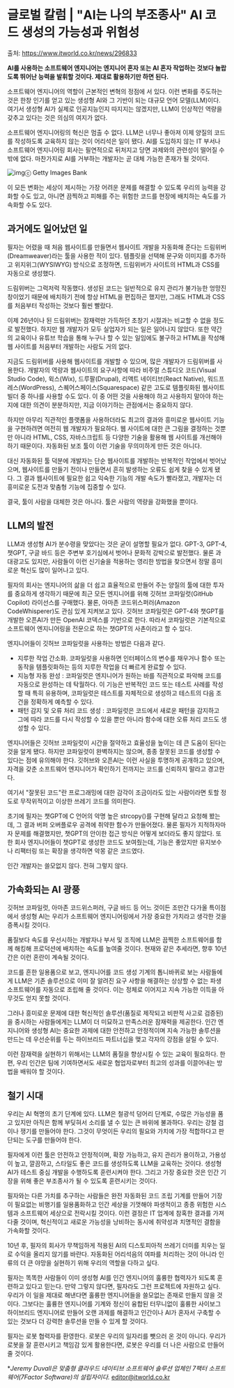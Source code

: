 # 글로벌 칼럼 | "AI는 나의 부조종사" AI 코드 생성의 가능성과 위험성

출처: https://www.itworld.co.kr/news/296833



**AI를 사용하는 소프트웨어 엔지니어는 엔지니어 혼자 또는 AI 혼자 작업하는 것보다 놀랍도록 뛰어난 능력을 발휘할 것이다. 제대로 활용하기만 하면 된다.**

소프트웨어 엔지니어의 역할이 근본적인 변혁의 정점에 서 있다. 이런 변화를 주도하는 것은 한창 인기를 얻고 있는 생성형 AI와 그 기반이 되는 대규모 언어 모델(LLM)이다. 여기서 생성형 AI가 실제로 인공지능인지 따지지는 않겠지만, LLM이 인상적인 역량을 갖추고 있다는 것은 의심의 여지가 없다. 

소프트웨어 엔지니어링의 혁신은 멈출 수 없다. LLM은 너무나 좋아져 이제 양질의 코드를 작성하도록 교육하지 않는 것이 어리석은 일이 됐다. AI를 도입하지 않는 IT 부서나 소프트웨어 엔지니어링 회사는 필연적으로 뒤처지고 당면 과제와의 관련성이 떨어질 수밖에 없다. 마찬가지로 AI를 거부하는 개발자는 곧 대체 가능한 존재가 될 것이다.
 

![img](https://www.itworld.co.kr/files/itworld/ITW_202306_02/GettyImages-1051617224.jpg)ⓒ Getty Images Bank

이 모든 변화는 세상이 제시하는 가장 어려운 문제를 해결할 수 있도록 우리의 능력을 강화할 수도 있고, 아니면 끔찍하고 피해를 주는 위험한 코드를 현장에 배치하는 속도를 가속화할 수도 있다.
 

## 과거에도 일어났던 일

필자는 어렸을 때 처음 웹사이트를 만들면서 웹사이트 개발을 자동화해 준다는 드림위버(Dreamweaver)라는 툴을 사용한 적이 있다. 템플릿을 선택해 문구와 이미지를 추가하고 위지위그(WYSIWYG) 방식으로 조정하면, 드림위버가 사이트의 HTML과 CSS를 자동으로 생성했다.

드림위버는 그럭저럭 작동했다. 생성된 코드는 일반적으로 유지 관리가 불가능한 엉망진창이었기 때문에 배치하기 전에 항상 HTML을 편집하곤 했지만, 그래도 HTML과 CSS를 처음부터 작성하는 것보다 훨씬 빨랐다.

이제 26년이나 된 드림위버는 잠재력만 가득하던 초창기 시절과는 비교할 수 없을 정도로 발전했다. 하지만 웹 개발자가 모두 실업자가 되는 일은 일어나지 않았다. 또한 약간의 교육이나 유튜브 학습을 통해 누구나 할 수 있는 일임에도 불구하고 HTML을 작성해 웹 사이트를 처음부터 개발하는 사람도 거의 없다.

지금도 드림위버를 사용해 웹사이트를 개발할 수 있으며, 많은 개발자가 드림위버를 사용한다. 개발자의 역량과 웹사이트의 요구사항에 따라 비주얼 스튜디오 코드(Visual Studio Code), 윅스(Wix), 드루팔(Drupal), 리액트 네이티브(React Native), 워드프레스(WordPress), 스퀘어스페이스(Squarespace) 같은 고도로 템플릿화된 웹사이트 빌더 중 하나를 사용할 수도 있다. 이 중 어떤 것을 사용해야 하고 사용하지 말아야 하는지에 대한 의견이 분분하지만, 지금 이야기하는 관점에서는 중요하지 않다.

하지만 아무리 직관적인 플랫폼을 사용하더라도 최고의 결과와 흥미로운 웹사이트 기능을 구현하려면 여전히 웹 개발자가 필요하다. 웹 사이트에 대한 큰 그림을 결정하는 것뿐만 아니라 HTML, CSS, 자바스크립트 등 다양한 기술을 활용해 웹 사이트를 개선해야 하기 때문이다. 자동화된 보조 툴이 이런 기술을 무의미하게 만든 것은 아니다. 

대신 자동화된 툴 덕분에 개발자는 단순 웹사이트를 개발하는 반복적인 작업에서 벗어났으며, 웹사이트를 만들기 전이나 만들면서 흔히 발생하는 오류도 쉽게 찾을 수 있게 됐다. 그 결과 웹사이트에 필요한 쉽고 익숙한 기능의 개발 속도가 빨라졌고, 개발자는 더 흥미로운 도전과 맞춤형 기능에 집중할 수 있다.

결국, 툴이 사람을 대체한 것은 아니다. 툴은 사람의 역량을 강화했을 뿐이다.
 

## LLM의 발전

LLM과 생성형 AI가 분수령을 맞았다는 것은 굳이 설명할 필요가 없다. GPT-3, GPT-4, 챗GPT, 구글 바드 등은 주변부 호기심에서 벗어나 문화적 강박으로 발전했다. 물론 과대광고도 있지만, 사람들이 이런 신기술을 적용하는 영리한 방법을 찾으면서 정말 흥미로운 혁신도 많이 일어나고 있다.

필자의 회사는 엔지니어의 삶을 더 쉽고 효율적으로 만들어 주는 양질의 툴에 대한 투자를 중요하게 생각하기 때문에 최근 모든 엔지니어를 위해 깃허브 코파일럿(GitHub Copilot) 라이선스를 구매했다. 물론, 아마존 코드위스퍼러(Amazon CodeWhisperer)도 관심 있게 지켜보고 있다. 깃허브 코파일럿은 GPT-4와 챗GPT를 개발한 오픈AI가 만든 OpenAI 코덱스를 기반으로 한다. 따라서 코파일럿은 기본적으로 소프트웨어 엔지니어링을 전문으로 하는 챗GPT의 사촌이라고 할 수 있다.

엔지니어들이 깃허브 코파일럿을 사용하는 방법은 다음과 같다.
 

- 지루한 작업 간소화. 코파일럿을 사용하면 인터페이스의 변수를 채우거나 함수 또는 동작을 템플릿화하는 등의 지루한 작업을 더 빠르게 완료할 수 있다.
- 지능형 자동 완성 : 코파일럿은 엔지니어가 원하는 바를 직관적으로 파악해 코드를 자동으로 완성하는 데 탁월하다. 이 기능은 반복적인 코드 또는 테스트 사례를 작성할 때 특히 유용하며, 코파일럿은 테스트를 자체적으로 생성하고 테스트의 다음 조건을 정확하게 예측할 수 있다.
- 패턴 감지 및 오류 처리 코드 생성 : 코파일럿은 코드에서 새로운 패턴을 감지하고 그에 따라 코드를 다시 작성할 수 있을 뿐만 아니라 함수에 대한 오류 처리 코드도 생성할 수 있다.

엔지니어들은 깃허브 코파일럿이 시간을 절약하고 효율성을 높이는 데 큰 도움이 된다는 것을 알게 됐다. 하지만 코파일럿이 완벽하지는 않으며, 종종 잘못된 코드를 생성할 수 있다는 점에 유의해야 한다. 깃허브와 오픈AI는 이런 사실을 투명하게 공개하고 있으며, 자격을 갖춘 소프트웨어 엔지니어가 확인하기 전까지는 코드를 신뢰하지 말라고 경고한다.

여기서 "잘못된 코드"란 프로그래밍에 대한 감각이 조금이라도 있는 사람이라면 토할 정도로 무작위적이고 이상한 쓰레기 코드를 의미한다.

초기에 필자는 챗GPT에 C 언어의 악명 높은 strcopy()를 구현해 달라고 요청해 봤는데, 그 결과 버퍼 오버플로우 공격에 취약한 함수가 만들어졌다. 물론 필자가 지적하자마자 문제를 해결했지만, 챗GPT의 안이한 접근 방식은 어떻게 보더라도 좋지 않았다. 또한 회사 엔지니어들이 챗GPT로 생성한 코드도 보여줬는데, 기능은 좋았지만 유지보수나 리팩터링 또는 확장을 생각하면 악몽 같은 코드였다.

인간 개발자는 쓸모없지 않다. 전혀 그렇지 않다.
 

## 가속화되는 AI 광풍

깃허브 코파일럿, 아마존 코드위스퍼러, 구글 바드 등 어느 것이든 조만간 다가올 특이점에서 생성형 AI는 우리가 소프트웨어 엔지니어링에서 가장 중요한 가치라고 생각한 것을 증폭시킬 것이다.

품질보다 속도를 우선시하는 개발자나 부서 및 조직에 LLM은 끔찍한 소프트웨어를 함께 해킹해 프로덕션에 배치하는 속도를 높여줄 것이다. 현재와 같은 추세라면, 향후 10년간은 이런 혼란이 계속될 것이다.

코드를 흔한 일용품으로 보고, 엔지니어를 코드 생성 기계의 톱니바퀴로 보는 사람들에게 LLM은 기존 솔루션으로 이미 잘 알려진 요구 사항을 해결하는 상상할 수 없는 파생 소프트웨어를 자동으로 조립해 줄 것이다. 이는 정체로 이어지고 지속 가능한 이득을 아무것도 얻지 못할 것이다.

그러나 흥미로운 문제에 대한 혁신적인 솔루션(품질로 제작되고 비판적 사고로 검증된)을 중시하는 사람들에게는 LLM이 더 미묘하고 만족스러운 잠재력을 제공한다. 인간 엔지니어와 생성형 AI는 중요한 과제에 대한 안전하고 안정적이며 지속 가능한 솔루션을 만드는 데 우선순위를 두는 하이브리드 파트너십을 맺고 각자의 강점을 살릴 수 있다.

이런 잠재력을 실현하기 위해서는 LLM의 품질을 향상시킬 수 있는 교육이 필요하다. 한편, 우리 인간은 팀에 기여하면서도 새로운 협업자로부터 최고의 성과를 이끌어내는 방법을 배워야 할 것이다.
 

## 철기 시대

우리는 AI 혁명의 초기 단계에 있다. LLM은 철광석 덩어리 단계로, 수많은 가능성을 품고 있지만 아직은 함께 부딪혀서 소리를 낼 수 있는 큰 바위에 불과하다. 우리는 강철 검이나 쟁기를 만들어야 한다. 그것이 무엇이든 우리의 필요와 가치에 가장 적합하다고 판단되는 도구를 만들어야 한다.

필자에게 이런 툴은 안전하고 안정적이며, 확장 가능하고, 유지 관리가 용이하고, 가용성이 높고, 깔끔하고, 스타일도 좋은 코드를 생성하도록 LLM을 교육하는 것이다. 생성형 AI가 테스트 중심 개발을 수행하도록 훈련시켜야 한다. 그리고 가장 중요한 것은 인간 기장을 위해 좋은 부조종사가 될 수 있도록 훈련시키는 것이다. 

필자와는 다른 가치를 추구하는 사람들은 완전 자동화된 코드 조립 기계를 만들어 기장이 필요없는 비행기를 일용품화하고 인간 세상을 기껏해야 파생적이고 종종 위험한 시스템과 소프트웨어 세상으로 전락시킬 것이다. 이런 결정은 IT 업계에 참혹한 결과를 가져다줄 것이며, 혁신적이고 새로운 가능성을 낭비하는 동시에 취약성과 치명적인 결함을 가속화할 것이다.

10년 후, 필자의 회사가 무책임하게 적용된 AI의 디스토피아적 쓰레기 더미를 치우는 일로 수익을 올리지 않기를 바란다. 자동화된 어리석음의 여파를 처리하는 것이 아니라 인류의 더 큰 야망을 실현하기 위해 우리의 역할을 다하고 싶다.

필자는 똑똑한 사람들이 이미 생성형 AI를 인간 엔지니어의 훌륭한 협력자가 되도록 훈련하고 있다고 믿는다. 만약 그렇지 않다면, 필자라도 그런 프로젝트에 자원하고 싶다. 우리가 이 일을 제대로 해낸다면 훌륭한 엔지니어들을 쓸모없는 존재로 만들지 않을 것이다. 그보다는 훌륭한 엔지니어를 기계와 정신이 융합된 터무니없이 훌륭한 사이보그 하이브리드 엔지니어로 만들어 오랜 과제를 해결하고 인간이나 AI가 혼자서 구축할 수 있는 것보다 더 강력한 솔루션을 만들 수 있게 할 것이다.

필자는 로봇 협력자를 환영한다. 로봇은 우리의 일자리를 뺏으러 온 것이 아니다. 우리가 로봇을 잘 훈련시키고 책임감 있게 활용한다면, 로봇은 우리를 더 나은 사람으로 만들어줄 것이다.

**Jeremy Duvall은 맞춤형 클라우드 네이티브 소프트웨어 솔루션 업체인 7팩터 소프트웨어(7Factor Software)의 설립자이다.*
editor@itworld.co.kr